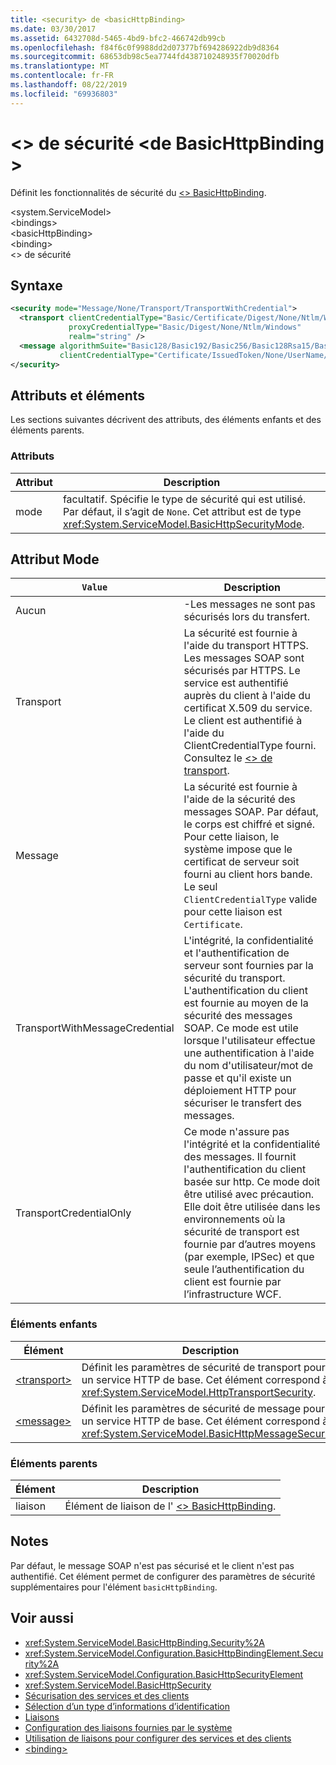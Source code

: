 ```yaml
---
title: <security> de <basicHttpBinding>
ms.date: 03/30/2017
ms.assetid: 6432708d-5465-4bd9-bfc2-466742db99cb
ms.openlocfilehash: f84f6c0f9988dd2d07377bf694286922db9d8364
ms.sourcegitcommit: 68653db98c5ea7744fd438710248935f70020dfb
ms.translationtype: MT
ms.contentlocale: fr-FR
ms.lasthandoff: 08/22/2019
ms.locfileid: "69936803"
---
```

# <a name="security-of-basichttpbinding"></a>\<> de sécurité \<de BasicHttpBinding >
Définit les fonctionnalités de sécurité du [ \<> BasicHttpBinding](basichttpbinding.md).  
  
 \<system.ServiceModel>  
\<bindings>  
\<basicHttpBinding>  
\<binding>  
\<> de sécurité  
  
## <a name="syntax"></a>Syntaxe  
  
```xml  
<security mode="Message/None/Transport/TransportWithCredential">
  <transport clientCredentialType="Basic/Certificate/Digest/None/Ntlm/Windows"
             proxyCredentialType="Basic/Digest/None/Ntlm/Windows"
             realm="string" />
  <message algorithmSuite="Basic128/Basic192/Basic256/Basic128Rsa15/Basic256Rsa15/TripleDes/TripleDesRsa15/Basic128Sha256/Basic192Sha256/TripleDesSha256/Basic128Sha256Rsa15/Basic192Sha256Rsa15/Basic256Sha256Rsa15/TripleDesSha256Rsa15"
           clientCredentialType="Certificate/IssuedToken/None/UserName/Windows" />
</security>
```  
  
## <a name="attributes-and-elements"></a>Attributs et éléments  
 Les sections suivantes décrivent des attributs, des éléments enfants et des éléments parents.  
  
### <a name="attributes"></a>Attributs  
  
|Attribut|Description|  
|---------------|-----------------|  
|mode|facultatif. Spécifie le type de sécurité qui est utilisé. Par défaut, il s’agit de `None`. Cet attribut est de type <xref:System.ServiceModel.BasicHttpSecurityMode>.|  
  
## <a name="mode-attribute"></a>Attribut Mode  
  
|`Value`|Description|  
|-----------|-----------------|  
|Aucun|-Les messages ne sont pas sécurisés lors du transfert.|  
|Transport|La sécurité est fournie à l'aide du transport HTTPS. Les messages SOAP sont sécurisés par HTTPS. Le service est authentifié auprès du client à l'aide du certificat X.509 du service. Le client est authentifié à l'aide du ClientCredentialType fourni. Consultez le [ \<> de transport](transport-of-basichttpbinding.md).|  
|Message|La sécurité est fournie à l'aide de la sécurité des messages SOAP. Par défaut, le corps est chiffré et signé. Pour cette liaison, le système impose que le certificat de serveur soit fourni au client hors bande. Le seul `ClientCredentialType` valide pour cette liaison est `Certificate`.|  
|TransportWithMessageCredential|L'intégrité, la confidentialité et l'authentification de serveur sont fournies par la sécurité du transport. L'authentification du client est fournie au moyen de la sécurité des messages SOAP. Ce mode est utile lorsque l'utilisateur effectue une authentification à l'aide du nom d'utilisateur/mot de passe et qu'il existe un déploiement HTTP pour sécuriser le transfert des messages.|  
|TransportCredentialOnly|Ce mode n'assure pas l'intégrité et la confidentialité des messages. Il fournit l'authentification du client basée sur http. Ce mode doit être utilisé avec précaution. Elle doit être utilisée dans les environnements où la sécurité de transport est fournie par d’autres moyens (par exemple, IPSec) et que seule l’authentification du client est fournie par l’infrastructure WCF.|  
  
### <a name="child-elements"></a>Éléments enfants  
  
|Élément|Description|  
|-------------|-----------------|  
|[\<transport>](transport-of-basichttpbinding.md)|Définit les paramètres de sécurité de transport pour un service HTTP de base. Cet élément correspond à <xref:System.ServiceModel.HttpTransportSecurity>.|  
|[\<message>](message-of-basichttpbinding.md)|Définit les paramètres de sécurité de message pour un service HTTP de base. Cet élément correspond à <xref:System.ServiceModel.BasicHttpMessageSecurity>.|  
  
### <a name="parent-elements"></a>Éléments parents  
  
|Élément|Description|  
|-------------|-----------------|  
|liaison|Élément de liaison de l' [ \<> BasicHttpBinding](basichttpbinding.md).|  
  
## <a name="remarks"></a>Notes  
 Par défaut, le message SOAP n'est pas sécurisé et le client n'est pas authentifié. Cet élément permet de configurer des paramètres de sécurité supplémentaires pour l'élément `basicHttpBinding`.  
  
## <a name="see-also"></a>Voir aussi

- <xref:System.ServiceModel.BasicHttpBinding.Security%2A>
- <xref:System.ServiceModel.Configuration.BasicHttpBindingElement.Security%2A>
- <xref:System.ServiceModel.Configuration.BasicHttpSecurityElement>
- <xref:System.ServiceModel.BasicHttpSecurity>
- [Sécurisation des services et des clients](../../../wcf/feature-details/securing-services-and-clients.md)
- [Sélection d’un type d’informations d’identification](../../../wcf/feature-details/selecting-a-credential-type.md)
- [Liaisons](../../../wcf/bindings.md)
- [Configuration des liaisons fournies par le système](../../../wcf/feature-details/configuring-system-provided-bindings.md)
- [Utilisation de liaisons pour configurer des services et des clients](../../../wcf/using-bindings-to-configure-services-and-clients.md)
- [\<binding>](../../../misc/binding.md)
